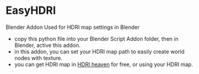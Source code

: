 # EasyHDRI
Blender Addon Used for HDRI map settings in Blender
- copy this python file into your Blender Script Addon folder, then in Blender, active this addon<EasyHDRI>.
- in this addon, you can set your HDRI map path to easily create world nodes with texture.
- you can get HDRI map in [HDRI heaven](https://hdrihaven.com/ "HDRI heaven") for free, or using your HDRI map.
